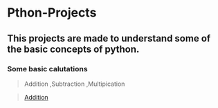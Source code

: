 # Pthon-Projects

## This projects are made to understand some of the basic concepts of python.

### Some basic calutations
> Addition
> ,Subtraction
> ,Multipication

>[Addition](https://github.com/shreyash00007/Pthon-Projects/blob/main/Addition.py)
